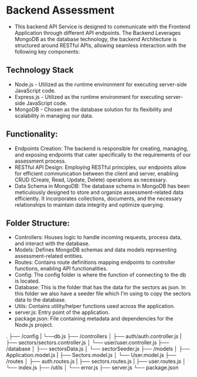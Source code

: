 # Backend Assessment
- This backend API Service is designed to communicate with the Frontend Application through different API endpoints. The Backend Leverages
  MongoDB as the database technology, the backend Architecture is structured around RESTful APIs, allowing seamless interaction with the
  following key components:

## Technology Stack
- Node.js - Utilized as the runtime environment for executing server-side JavaScript code.
- Express.js - Utilized as the runtime environment for executing server-side JavaScript code.
- MongoDB - Chosen as the database solution for its flexibility and scalability in managing our data.

## Functionality:
- Endpoints Creation: The backend is responsible for creating, managing, and exposing endpoints that cater specifically to the requirements
  of our assessment process.
- RESTful API Design: Employing RESTful principles, our endpoints allow for efficient communication between the client and server, enabling
  CRUD (Create, Read, Update, Delete) operations as necessary.
- Data Schema in MongoDB: The database schema in MongoDB has been meticulously designed to store and organize assessment-related data
  efficiently. It incorporates collections, documents, and the necessary relationships to maintain data integrity and optimize querying.

## Folder Structure:
- Controllers: Houses logic to handle incoming requests, process data, and interact with the database.
- Models: Defines MongoDB schemas and data models representing assessment-related entities.
- Routes: Contains route definitions mapping endpoints to controller functions, enabling API functionalities.
- Config: The config folder is where the function of connecting to the db is located.
- Database: This is the folder that has the data for the sectors as json. In this folder we also have a seeder file which I'm using to copy
            the sectors data to the database.
- Utils: Contains utility/helper functions used across the application.
- server.js: Entry point of the application.
- package.json: File containing metadata and dependencies for the Node.js project.


.
├── /config
|   └──db.js
├── /controllers
│   ├── auth/auth.controller.js
|   ├── sectors/sectors.controller.js
│   └── user/user.controller.js
├── /database
│   ├── sectorsData.js
│   └── sectorSeeder.js
├── /models
│   ├── Application.model.js
|   ├── Sectors.model.js
│   └── User.model.js
├── /routes
│   ├── auth.routes.js
|   ├── sectors.routes.js
|   ├── user.routes.js
│   └── index.js
├── /utils
│   └── error.js
├── server.js
└── package.json


